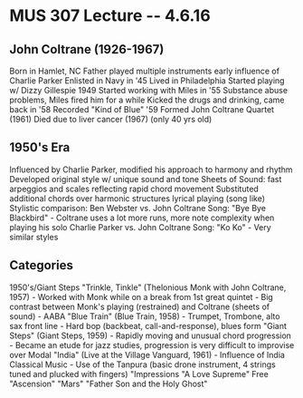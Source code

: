 MUS 307 Lecture -- 4.6.16
==

John Coltrane (1926-1967)
--
Born in Hamlet, NC
Father played multiple instruments
early influence of Charlie Parker
Enlisted in Navy in '45
Lived in Philadelphia
Started playing w/ Dizzy Gillespie 1949
Started working with Miles in '55
Substance abuse problems, Miles fired him for a while
Kicked the drugs and drinking, came back in '58
Recorded "Kind of Blue" '59
Formed John Coltrane Quartet (1961)
Died due to liver cancer (1967) (only 40 yrs old)

1950's Era
-
Influenced by Charlie Parker, modified his approach to harmony and rhythm
Developed original style w/ unique sound and tone
Sheets of Sound: fast arpeggios and scales reflecting rapid chord movement
Substituted additional chords over harmonic structures
lyrical playing (song like)
Stylistic comparison: 
	Ben Webster vs. John Coltrane
	Song: "Bye Bye Blackbird"
	- Coltrane uses a lot more runs, more note complexity when playing his solo
	Charlie Parker vs. John Coltrane
	Song: "Ko Ko"
	- Very similar styles

Categories
-
1950's/Giant Steps
	"Trinkle, Tinkle" (Thelonious Monk with John Coltrane, 1957)
		- Worked with Monk while on a break from 1st great quintet
		- Big contrast between Monk's playing (restrained) and Coltrane (sheets of sound)
		- AABA
	"Blue Train" (Blue Train, 1958)
		- Trumpet, Trombone, alto sax front line
		- Hard bop (backbeat, call-and-response), blues form
	"Giant Steps" (Giant Steps, 1959)
		- Rapidly moving and unusual chord progression
		- Became an etude for jazz studies, progression is very difficult to improvise over
Modal
	"India" (Live at the Village Vanguard, 1961)
		- Influence of India Classical Music
		- Use of the Tanpura (basic drone instrument, 4 strings tuned and plucked with fingers)
	"Impressions
	"A Love Supreme"
Free
	"Ascension"
	"Mars"
	"Father Son and the Holy Ghost"
